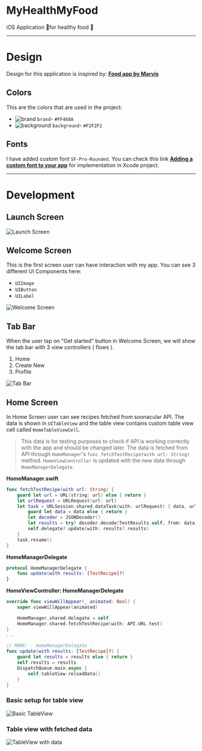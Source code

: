 # MyHealthMyFood
iOS Application 📱for healthy food 🍎

---
# Design 
Design for this application is inspired by: **[Food app by Marvis](https://www.figma.com/community/file/893381127703378146)**
## Colors
This are the colors that are used in the project: 
- ![brand](Images/brand.png)  `brand`- `#FF460A` 
- ![background](Images/background.png)  `background`- `#F2F2F2`

## Fonts
I have added custom font `SF-Pro-Rounded`. You can check  this link **[Adding a custom font to your app](https://developer.apple.com/documentation/uikit/text_display_and_fonts/adding_a_custom_font_to_your_app)** for implementation in Xcode project.

---
# Development

##  Launch Screen
![Launch Screen](Images/LaunchScreen.png)

## Welcome Screen
This is the first screen user can have interaction with my app. You can see 3 different UI Components here: 
- `UIImage`
- `UIButton`
- `UILabel`

![Welcome Screen](Images/WelcomeScreen.png)

## Tab Bar 
When the user tap on "Get started" button in Welcome Screen, we will show the tab bar with 3 view controllers ( flows ). 
1. Home
2. Create New
3. Profile 

![Tab Bar](Images/tabbar.png)

## Home Screen 
In Home Screen user can see recipes fetched from soonacular API. The data is shown in `UITableView` and the table view contains custom table view cell called `HomeTableViewCell`. 

> This data is for testing purposes to check if API is working correctly with the app and should be changed later.
The data is fetched from API through `HomeManager`'s `func fetchTestRecipe(with url: String)` method. 
`HomeViewController` is updated with the new data through `HomeManagerDelegate`.

**HomeManager.swift**
```swift
func fetchTestRecipe(with url: String) {
    guard let url = URL(string: url) else { return }
    let urlRequest = URLRequest(url: url)
    let task = URLSession.shared.dataTask(with: urlRequest) { data, urlResponse, error in
        guard let data = data else { return }
        let decoder = JSONDecoder()
        let results = try? decoder.decode(TestResults.self, from: data)
        self.delegate?.update(with: results?.results)
    }
    task.resume()
}
```

**HomeManagerDelegate**
```swift 
protocol HomeManagerDelegate {
    func update(with results: [TestRecipe]?)
}
```

**HomeViewController: HomeManagerDelegate**
```swift
override func viewWillAppear(_ animated: Bool) {
    super.viewWillAppear(animated)

    HomeManager.shared.delegate = self
    HomeManager.shared.fetchTestRecipe(with: API.URL.test)
}
...

// MARK: - HomeManagerDelegate -
func update(with results: [TestRecipe]?) {
    guard let results = results else { return }
    self.results = results
    DispatchQueue.main.async {
        self.tableView.reloadData()
    }
}
```
### Basic setup for table view 
![Basic TableView](Images/basicTableView.png)

### Table view with fetched data
![TableView with data](Images/tableViewData.png)

